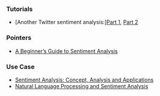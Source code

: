 ### Tutorials

- [Another Twitter sentiment analysis:][Part 1](https://towardsdatascience.com/another-twitter-sentiment-analysis-bb5b01ebad90), [Part 2](https://towardsdatascience.com/another-twitter-sentiment-analysis-with-python-part-2-333514854913)

### Pointers

- [A Beginner’s Guide to Sentiment Analysis](https://medium.com/@mattkiser/a-beginner-s-guide-to-sentiment-analysis-888390a8085a)

### Use Case

- [Sentiment Analysis: Concept, Analysis and Applications](https://towardsdatascience.com/sentiment-analysis-concept-analysis-and-applications-6c94d6f58c17)
- [Natural Language Processing and Sentiment Analysis](https://medium.com/udacity/natural-language-processing-and-sentiment-analysis-43111c33c27e)

